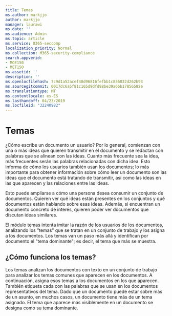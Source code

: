 ```yaml
---
title: Temas
ms.author: markjjo
author: markjjo
manager: laurawi
ms.date: ''
ms.audience: Admin
ms.topic: article
ms.service: O365-seccomp
localization_priority: Normal
ms.collection: M365-security-compliance
search.appverid:
- MOE150
- MET150
ms.assetid: ''
description: ''
ms.openlocfilehash: 7c9d1a52acef48d96816fefbb1c836032d262b93
ms.sourcegitcommit: 0017dc6a5f81c165d9dfd88be39a6bb17856582e
ms.translationtype: MT
ms.contentlocale: es-ES
ms.lasthandoff: 04/23/2019
ms.locfileid: "32240982"
---
```

# <a name="themes"></a>Temas
¿Cómo escribe un documento un usuario? Por lo general, comienzan con una o más ideas que quieren transmitir en el documento y se redactan con palabras que se alinean con las ideas. Cuanto más frecuente sea la idea, más frecuentes serán las palabras relacionadas con dicha idea. Esto informa de cómo los usuarios también usan los documentos; lo más importante para obtener información sobre cómo leer un documento son las ideas que el documento está tratando de transmitir, así como las ideas en las que aparecen y las relaciones entre las ideas.

Esto puede ampliarse a cómo una persona desea consumir un conjunto de documentos. Quieren ver qué ideas están presentes en los conjuntos y qué documentos están hablando sobre esas ideas. Además, si encuentran un documento concreto de interés, quieren poder ver documentos que discutan ideas similares.

El módulo temas intenta imitar la razón de los usuarios de los documentos, analizando los "temas" que se tratan en un conjunto de trabajo y los asigna a los documentos. Los temas van un paso más allá y identifican por documento el "tema dominante"; es decir, el tema que más se muestra.

## <a name="how-does-themes-work"></a>¿Cómo funciona los temas?
Los temas analizan los documentos con texto en un conjunto de trabajo para analizar los temas comunes que aparecen en los documentos. A continuación, asigna esos temas a los documentos en los que aparecen. También etiqueta cada con las palabras que se usan en los documentos representativos del tema. Dado que un documento puede estar sobre más de un asunto, en muchos casos, un documento tiene más de un tema asignado. El tema que aparece más visiblemente en un documento se designa como su tema dominante.